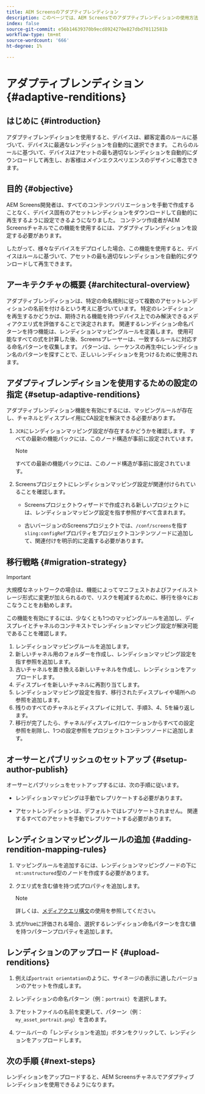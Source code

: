 ```yaml
---
title: AEM Screensのアダプティブレンディション
description: このページでは、AEM Screensでのアダプティブレンディションの使用方法について説明します。
index: false
source-git-commit: e56b14639370b9ecd8924270e827dbd70112581b
workflow-type: tm+mt
source-wordcount: '666'
ht-degree: 1%

---
```


# アダプティブレンディション {#adaptive-renditions}

## はじめに {#introduction}

アダプティブレンディションを使用すると、デバイスは、顧客定義のルールに基づいて、デバイスに最適なレンディションを自動的に選択できます。 これらのルールに基づいて、デバイスはアセットの最も適切なレンディションを自動的にダウンロードして再生し、お客様は&#x200B;*メイン*&#x200B;エクスペリエンスのデザインに専念できます。

## 目的 {#objective}

AEM Screens開発者は、すべてのコンテンツバリエーションを手動で作成することなく、デバイス固有のアセットレンディションをダウンロードして自動的に再生するように設定できるようになりました。 コンテンツ作成者がAEM Screensチャネルでこの機能を使用するには、アダプティブレンディションを設定する必要があります。

したがって、様々なデバイスをデプロイした場合、この機能を使用すると、デバイスはルールに基づいて、アセットの最も適切なレンディションを自動的にダウンロードして再生できます。

## アーキテクチャの概要 {#architectural-overview}

アダプティブレンディションは、特定の命名規則に従って複数のアセットレンディションの名前を付けるという考えに基づいています。 特定のレンディションを再生するかどうかは、期待される機能を持つデバイス上でのみ解決できるメディアクエリ式を評価することで決定されます。 関連するレンディション命名パターンを持つ機能は、レンディションマッピングルールを定義します。 使用可能なすべての式を計算した後、Screensプレーヤーは、一致するルールに対応する命名パターンを収集します。 パターンは、シーケンスの再生中にレンディション名のパターンを探すことで、正しいレンディションを見つけるために使用されます。


## アダプティブレンディションを使用するための設定の指定 {#setup-adaptive-renditions}

アダプティブレンディション機能を有効にするには、マッピングルールが存在し、チャネルとディスプレイ用にCA設定を解決できる必要があります。

1. `JCR`にレンディションマッピング設定が存在するかどうかを確認します。 すべての最新の機能パックには、このノード構造が事前に設定されています。

   >[!NOTE]
   >すべての最新の機能パックには、このノード構造が事前に設定されています。


1. Screensプロジェクトにレンディションマッピング設定が関連付けられていることを確認します。

   * Screensプロジェクトウィザードで作成される新しいプロジェクトには、レンディションマッピング設定を指す参照がすべて含まれます。

   * 古いバージョンのScreensプロジェクトでは、`/conf/screens`を指す`sling:configRef`プロパティをプロジェクトコンテンツノードに追加して、関連付けを明示的に定義する必要があります。

## 移行戦略 {#migration-strategy}

>[!IMPORTANT]
>大規模なネットワークの場合は、機能によってマニフェストおよびファイルストレージ形式に変更が加えられるので、リスクを軽減するために、移行を徐々におこなうことをお勧めします。

この機能を有効にするには、少なくとも1つのマッピングルールを追加し、ディスプレイとチャネルのコンテキストでレンディションマッピング設定が解決可能であることを確認します。

1. レンディションマッピングルールを追加します。
1. 新しいチャネル用のフォルダーを作成し、レンディションマッピング設定を指す参照を追加します。
1. 古いチャネルを置き換える新しいチャネルを作成し、レンディションをアップロードします。
1. ディスプレイを新しいチャネルに再割り当てします。
1. レンディションマッピング設定を指す、移行されたディスプレイや場所への参照を追加します。
1. 残りのすべてのチャネルとディスプレイに対して、手順3、4、5を繰り返します。
1. 移行が完了したら、チャネル/ディスプレイ/ロケーションからすべての設定参照を削除し、1つの設定参照をプロジェクトコンテンツノードに追加します。

## オーサーとパブリッシュのセットアップ {#setup-author-publish}

オーサーとパブリッシュをセットアップするには、次の手順に従います。

* レンディションマッピングは手動でレプリケートする必要があります。

* アセットレンディションは、デフォルトではレプリケートされません。 関連するすべてのアセットを手動でレプリケートする必要があります。


## レンディションマッピングルールの追加 {#adding-rendition-mapping-rules}

1. マッピングルールを追加するには、レンディションマッピングノードの下に`nt:unstructured`型のノードを作成する必要があります。

1. クエリ式を含む値を持つ式プロパティを追加します。

   >[!NOTE]
   >詳しくは、[メディアクエリ構文](https://developer.mozilla.org/en-US/docs/Web/CSS/Media_Queries/Using_media_queries)の使用を参照してください。

1. 式がtrueに評価される場合、選択するレンディション命名パターンを含む値を持つパターンプロパティを追加します。

## レンディションのアップロード {#upload-renditions}

1. 例えば`portrait orientation`のように、サイネージの表示に適したバージョンのアセットを作成します。

1. レンディションの命名パターン（例：`portrait`）を選択します。

1. アセットファイルの名前を変更して、パターン（例：`my_asset_portrait.png`）を含めます。

1. ツールバーの「レンディションを追加」ボタンをクリックして、レンディションをアップロードします。


## 次の手順 {#next-steps}

レンディションをアップロードすると、AEM Screensチャネルでアダプティブレンディションを使用できるようになります。

